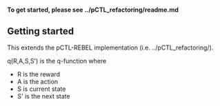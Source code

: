 #### To get started, please see ../pCTL_refactoring/readme.md

## Getting started

This extends the pCTL-REBEL implementation (i.e. ../pCTL_refactoring/).

q(R,A,S,S') is the q-function where

- R is the reward
- A is the action
- S is current state
- S' is the next state

###
